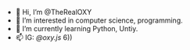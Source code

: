- 👋 Hi, I’m @TheRealOXY
- 👀 I’m interested in computer science, programming.
- 🌱 I’m currently learning Python, Untiy.
- 📫 IG: *@oxy.js* 6))
